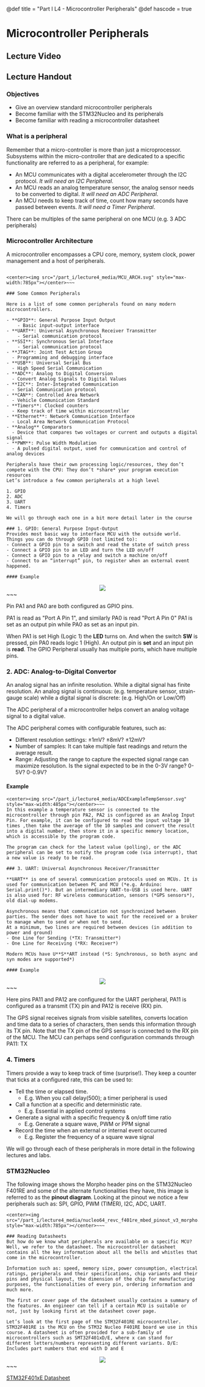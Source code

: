 @def title = "Part I L4 - Microcontroller Peripherals"
@def hascode = true

# Microcontroller Peripherals

## Lecture Video

## Lecture Handout

### Objectives
- Give an overview standard microcontroller peripherals
- Become familiar with the STM32Nucleo and its peripherals
- Become familiar with reading a microcontroller datasheet

### What is a peripheral
Remember that a micro-controller is more than just a microprocessor. Subsystems within the micro-controller that are dedicated to a specific functionality are referred to as a peripheral, for example:
- An MCU communicates with a digital accelerometer through the I2C protocol. *It will need an I2C Peripheral*.
- An MCU reads an analog temperature sensor, the analog sensor needs to be converted to digital. *It will need an ADC Peripheral*.
- An MCU needs to keep track of time, count how many seconds have passed between events. *It will need a Timer Peripheral*.

There can be multiples of the same peripheral on one MCU (e.g. 3 ADC peripherals)


### Microcontroller Architecture

A microcontroller encompasses a CPU core, memory, system clock, power management and a host of peripherals.
~~~

<center><img src="/part_i/lecture4_media/MCU_ARCH.svg" style="max-width:785px"></center>~~~

### Some Common Peripherals

Here is a list of some common peripherals found on many modern microcontrollers.

- **GPIO**: General Purpose Input Output
    - Basic input-output interface 
- **UART**: Universal Asynchronous Receiver Transmitter
    - Serial communication protocol
- **SSI**: Synchronous Serial Interface
    - Serial communication protocol
- **JTAG**: Joint Test Action Group
  - Programming and debugging interface
- **USB**: Universal Serial Bus
  - High Speed Serial Communication
- **ADC**: Analog to Digital Conversion
  - Convert Analog Signals to Digital Values
- **I2C**: Inter-Integrated Communication
  - Serial Communication protocol
- **CAN**: Controlled Area Network
  - Vehicle Communication Standard
- **Timers**: Clocked counters
  - Keep track of time within microcontroller
- **Ethernet**: Network Communication Interface
  - Local Area Network Communication Protocol
- **Analog** Comparators
  - Device that compares two voltages or current and outputs a digital signal
- **PWM**: Pulse Width Modulation
  - A pulsed digital output, used for communication and control of analog devices

Peripherals have their own processing logic/resources, they don’t compete with the CPU: They don’t *share* your program execution resources
Let’s introduce a few common peripherals at a high level

1. GPIO
2. ADC
3. UART
4. Timers

We will go through each one in a bit more detail later in the course

### 1. GPIO: General Purpose Input-Output
Provides most basic way to interface MCU with the outside world.
Things you can do through GPIO (not limited to):
- Connect a GPIO pin to a switch and read the state of switch press
- Connect a GPIO pin to an LED and turn the LED on/off
- Connect a GPIO pin to a relay and switch a machine on/off
- Connect to an “interrupt” pin, to register when an external event happened.

#### Example

~~~
<center><img src="/part_i/lecture4_media/GPIOExampleLEDSwitch.svg" style="max-width:425px"></center>~~~

Pin PA1 and PA0 are both configured as GPIO pins. 

PA1 is read as "Port A Pin 1", and similarly PA0 is read "Port A Pin 0"
PA1 is set as an output pin while PA0 as set as an input pin.

When PA1 is set High (Logic 1) the **LED** turns on. And when the switch **SW** is pressed, pin PA0 reads logic 1 (High). An output pin is **set** and an input pin is **read**.
The GPIO Peripheral usually has multiple ports, which have multiple pins.

### 2. ADC: Analog-to-Digital Convertor
An analog signal has an infinite resolution. While a digital signal has finite resolution. An analog signal is continuous: (e.g. temperature sensor, strain-gauge scale) while a digital signal is discrete: (e.g. High/On or Low/Off)

The ADC peripheral of a microcontroller helps convert an analog voltage signal to a digital value. 

The ADC peripheral comes with configurable features, such as:
- Different resolution settings: ±1mV? ±8mV? ±12mV?
- Number of samples: It can take multiple fast readings and return the average result.
- Range: Adjusting the range to capture the expected signal range can maximize resolution. Is the signal expected to be in the 0-3V range? 0-5V? 0-0.9V? 

#### Example
~~~
<center><img src="/part_i/lecture4_media/ADCExampleTempSensor.svg" style="max-width:485px"></center>~~~
In this example a temperature sensor is connected to the microcontroller through pin PA2, PA2 is configured as an Analog Input Pin. For example, it can be configured to read the input voltage 10 times ,then take the average of the 10 samples and convert the result into a digital number, then store it in a specific memory location, which is accessible by the program code.

The program can check for the latest value (polling), or the ADC peripheral can be set to notify the program code (via interrupt), that a new value is ready to be read.  

### 3. UART: Universal Asynchronous Receiver/Transmitter

**UART** is one of several communication protocols used on MCUs. It is used for communication between PC and MCU (*e.g. Arduino: Serial.print()*). But an intermediary UART-to-USB is used here. UART is also used for: RF wireless communication, sensors (*GPS sensors*), old dial-up modems.

Asynchronous means that communication not synchronized between parties. The sender does not have to wait for the received or a broker to manage when to send or when not to send. 
At a minimum, two lines are required between devices (in addition to power and ground)
- One Line for Sending (*TX: Transmitter*)
- One Line for Receiving (*RX: Receiver*)

Modern MCUs have U**S**ART instead (*S: Synchronous, so both async and syn modes are supported*)

#### Example
~~~
<center><img src="/part_i/lecture4_media/UARTExampleGPS.svg" style="max-width:585px"></center>~~~

Here pins PA11 and PA12 are configured for the UART peripheral, PA11 is configured as a transmit (TX) pin and PA12 is receive (RX) pin.

The GPS signal receives signals from visible satellites, converts location and time data to a series of characters, then sends this information through its TX pin. Note that the TX pin of the GPS sensor is connected to the RX pin of the MCU. The MCU can perhaps send configuration commands through PA11: TX 

### 4. Timers
Timers provide a way to keep track of time (surprise!). They keep a counter that ticks at a configured rate, this can be used to:
- Tell the time or elapsed time.
  - E.g. When you call delay(500); a timer peripheral is used
- Call a function at a specific and deterministic rate.
  - E.g. Essential in applied control systems
- Generate a signal with a specific frequency & on/off time ratio
  - E.g. Generate a square wave, PWM or PPM signal
- Record the time when an external or internal event occurred 
  - E.g. Register the frequency of a square wave signal


We will go through each of these peripherals in more detail in the following lectures and labs.

### STM32Nucleo

The following image shows the Morpho header pins on the STM32Nucleo F401RE and some of the alternate functionalities they have, this image is referred to as the **pinout diagram**. Looking at the pinout we notice a few peripherals such as: SPI, GPIO, PWM (TIMER), I2C, ADC, UART.
~~~
<center><img src="/part_i/lecture4_media/nucleo64_revc_f401re_mbed_pinout_v3_morpho.png" style="max-width:785px"></center>~~~

### Reading Datasheets
But how do we know what peripherals are available on a specific MCU?
Well, we refer to the datasheet. The microcontroller datasheet contains all the key information about all the bells and whistles that come in the microcontroller. 

Information such as: speed, memory size, power consumption, electrical ratings, peripherals and their specifications, chip variants and their pins and physical layout, the dimension of the chip for manufacturing purposes, the functionalities of every pin, ordering information and much more.

The first or cover page of the datasheet usually contains a summary of the features. An engineer can tell if a certain MCU is suitable or not, just by looking first at the datasheet cover page. 

Let’s look at the first page of the STM32F401RE microcontroller. STM32F401RE is the MCU on the STM32 Nucleo F401RE board we use in this course. A datasheet is often provided for a sub-family of microcontrollers such as SMT32F401xD/E, where x can stand for different letters/numbers representing different variants. D/E: Includes part numbers that end with D and E

~~~
<center><img src="/part_i/lecture4_media/STM32F401RE_Datasheet_Page1.svg" style="max-width:785px"></center>~~~

[STM32F401xE Datasheet](/assets/reference_docs/REF01_STM32F401RE_DATASHEET.pdf)

